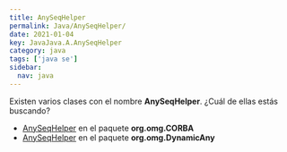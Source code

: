 ```yaml
---
title: AnySeqHelper
permalink: Java/AnySeqHelper/
date: 2021-01-04
key: JavaJava.A.AnySeqHelper
category: java
tags: ['java se']
sidebar: 
  nav: java
---
```


Existen varios clases con el nombre **AnySeqHelper**. ¿Cuál de ellas estás buscando?
<ul>
<li><a href="/Java/AnySeqHelper-org-omg-CORBA/">AnySeqHelper</a> en el paquete <strong>org.omg.CORBA</strong></li>
<li><a href="/Java/AnySeqHelper-org-omg-DynamicAny/">AnySeqHelper</a> en el paquete <strong>org.omg.DynamicAny</strong></li>
<ul>
